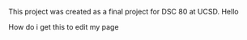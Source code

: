 This project was created as a final project for DSC 80 at UCSD. Hello

How do i get this to edit my page